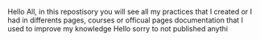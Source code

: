 Hello All, in this repostisory you will see all my practices that I created or I had in differents pages, courses or officual pages documentation that I used to improve my knowledge
Hello sorry to not published anythi